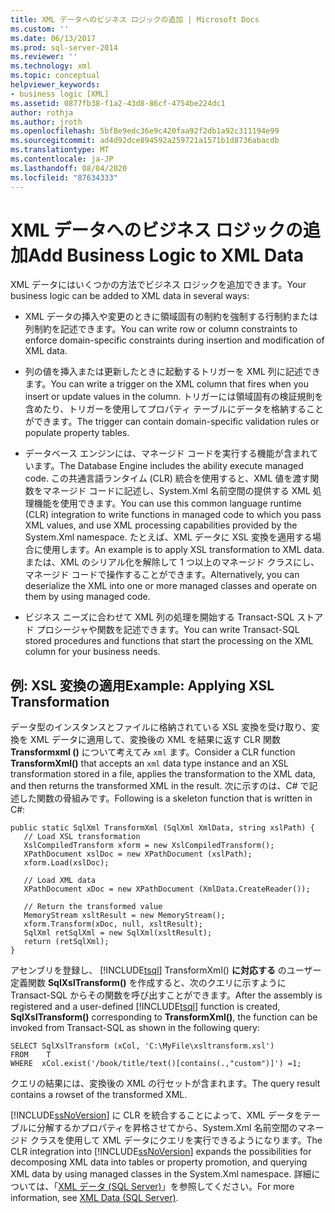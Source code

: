 ```yaml
---
title: XML データへのビジネス ロジックの追加 | Microsoft Docs
ms.custom: ''
ms.date: 06/13/2017
ms.prod: sql-server-2014
ms.reviewer: ''
ms.technology: xml
ms.topic: conceptual
helpviewer_keywords:
- business logic [XML]
ms.assetid: 0877fb38-f1a2-43d8-86cf-4754be224dc1
author: rothja
ms.author: jroth
ms.openlocfilehash: 5bf8e9edc36e9c420faa92f2db1a92c311194e99
ms.sourcegitcommit: ad4d92dce894592a259721a1571b1d8736abacdb
ms.translationtype: MT
ms.contentlocale: ja-JP
ms.lasthandoff: 08/04/2020
ms.locfileid: "87634333"
---
```

# <a name="add-business-logic-to-xml-data"></a><span data-ttu-id="cc23e-102">XML データへのビジネス ロジックの追加</span><span class="sxs-lookup"><span data-stu-id="cc23e-102">Add Business Logic to XML Data</span></span>
  <span data-ttu-id="cc23e-103">XML データにはいくつかの方法でビジネス ロジックを追加できます。</span><span class="sxs-lookup"><span data-stu-id="cc23e-103">Your business logic can be added to XML data in several ways:</span></span>  
  
-   <span data-ttu-id="cc23e-104">XML データの挿入や変更のときに領域固有の制約を強制する行制約または列制約を記述できます。</span><span class="sxs-lookup"><span data-stu-id="cc23e-104">You can write row or column constraints to enforce domain-specific constraints during insertion and modification of XML data.</span></span>  
  
-   <span data-ttu-id="cc23e-105">列の値を挿入または更新したときに起動するトリガーを XML 列に記述できます。</span><span class="sxs-lookup"><span data-stu-id="cc23e-105">You can write a trigger on the XML column that fires when you insert or update values in the column.</span></span> <span data-ttu-id="cc23e-106">トリガーには領域固有の検証規則を含めたり、トリガーを使用してプロパティ テーブルにデータを格納することができます。</span><span class="sxs-lookup"><span data-stu-id="cc23e-106">The trigger can contain domain-specific validation rules or populate property tables.</span></span>  
  
-   <span data-ttu-id="cc23e-107">データベース エンジンには、マネージド コードを実行する機能が含まれています。</span><span class="sxs-lookup"><span data-stu-id="cc23e-107">The Database Engine includes the ability execute managed code.</span></span> <span data-ttu-id="cc23e-108">この共通言語ランタイム (CLR) 統合を使用すると、XML 値を渡す関数をマネージド コードに記述し、System.Xml 名前空間の提供する XML 処理機能を使用できます。</span><span class="sxs-lookup"><span data-stu-id="cc23e-108">You can use this common language runtime (CLR) integration to write functions in managed code to which you pass XML values, and use XML processing capabilities provided by the System.Xml namespace.</span></span> <span data-ttu-id="cc23e-109">たとえば、XML データに XSL 変換を適用する場合に使用します。</span><span class="sxs-lookup"><span data-stu-id="cc23e-109">An example is to apply XSL transformation to XML data.</span></span> <span data-ttu-id="cc23e-110">または、XML のシリアル化を解除して 1 つ以上のマネージド クラスにし、マネージド コードで操作することができます。</span><span class="sxs-lookup"><span data-stu-id="cc23e-110">Alternatively, you can deserialize the XML into one or more managed classes and operate on them by using managed code.</span></span>  
  
-   <span data-ttu-id="cc23e-111">ビジネス ニーズに合わせて XML 列の処理を開始する Transact-SQL ストアド プロシージャや関数を記述できます。</span><span class="sxs-lookup"><span data-stu-id="cc23e-111">You can write Transact-SQL stored procedures and functions that start the processing on the XML column for your business needs.</span></span>  
  
## <a name="example-applying-xsl-transformation"></a><span data-ttu-id="cc23e-112">例: XSL 変換の適用</span><span class="sxs-lookup"><span data-stu-id="cc23e-112">Example: Applying XSL Transformation</span></span>  
 <span data-ttu-id="cc23e-113">データ型のインスタンスとファイルに格納されている XSL 変換を受け取り、変換を XML データに適用して、変換後の XML を結果に返す CLR 関数**Transformxml ()** について考えてみ `xml` ます。</span><span class="sxs-lookup"><span data-stu-id="cc23e-113">Consider a CLR function **TransformXml()** that accepts an `xml` data type instance and an XSL transformation stored in a file, applies the transformation to the XML data, and then returns the transformed XML in the result.</span></span> <span data-ttu-id="cc23e-114">次に示すのは、C# で記述した関数の骨組みです。</span><span class="sxs-lookup"><span data-stu-id="cc23e-114">Following is a skeleton function that is written in C#:</span></span>  
  
```  
public static SqlXml TransformXml (SqlXml XmlData, string xslPath) {  
   // Load XSL transformation  
   XslCompiledTransform xform = new XslCompiledTransform();  
   XPathDocument xslDoc = new XPathDocument (xslPath);  
   xform.Load(xslDoc);  
  
   // Load XML data   
   XPathDocument xDoc = new XPathDocument (XmlData.CreateReader());  
  
   // Return the transformed value  
   MemoryStream xsltResult = new MemoryStream();  
   xform.Transform(xDoc, null, xsltResult);  
   SqlXml retSqlXml = new SqlXml(xsltResult);  
   return (retSqlXml);  
}   
```  
  
 <span data-ttu-id="cc23e-115">アセンブリを登録し、 [!INCLUDE[tsql](../../includes/tsql-md.md)] TransformXml() **に対応する** のユーザー定義関数 **SqlXslTransform()** を作成すると、次のクエリに示すように Transact-SQL からその関数を呼び出すことができます。</span><span class="sxs-lookup"><span data-stu-id="cc23e-115">After the assembly is registered and a user-defined [!INCLUDE[tsql](../../includes/tsql-md.md)] function is created, **SqlXslTransform()** corresponding to **TransformXml()**, the function can be invoked from Transact-SQL as shown in the following query:</span></span>  
  
```  
SELECT SqlXslTransform (xCol, 'C:\MyFile\xsltransform.xsl')  
FROM    T  
WHERE  xCol.exist('/book/title/text()[contains(.,"custom")]') =1;  
```  
  
 <span data-ttu-id="cc23e-116">クエリの結果には、変換後の XML の行セットが含まれます。</span><span class="sxs-lookup"><span data-stu-id="cc23e-116">The query result contains a rowset of the transformed XML.</span></span>  
  
 <span data-ttu-id="cc23e-117">[!INCLUDE[ssNoVersion](../../includes/ssnoversion-md.md)] に CLR を統合することによって、XML データをテーブルに分解するかプロパティを昇格させてから、System.Xml 名前空間のマネージド クラスを使用して XML データにクエリを実行できるようになります。</span><span class="sxs-lookup"><span data-stu-id="cc23e-117">The CLR integration into [!INCLUDE[ssNoVersion](../../includes/ssnoversion-md.md)] expands the possibilities for decomposing XML data into tables or property promotion, and querying XML data by using managed classes in the System.Xml namespace.</span></span> <span data-ttu-id="cc23e-118">詳細については、「[XML データ &#40;SQL Server&#41;](xml-data-sql-server.md)」を参照してください。</span><span class="sxs-lookup"><span data-stu-id="cc23e-118">For more information, see [XML Data &#40;SQL Server&#41;](xml-data-sql-server.md).</span></span>  
  
  
